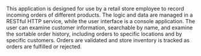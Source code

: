 This application is designed for use by a retail store employee to record incoming orders of different products. The logic and data are managed in a RESTful HTTP service, while the user interface is a console application. The user can examine customer information, searchable by name, and examine the sortable order history, including orders to specific locations and by specific customers. Orders are validated and store inventory is tracked as orders are fulfilled or rejected.